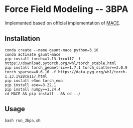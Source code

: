 # **Force Field Modeling -- 3BPA**

Implemented based on official implementation of [MACE](https://github.com/ACEsuit/mace).


## Installation

```shell
conda create --name gaunt-mace python=3.10
conda activate gaunt-mace
pip install torch==1.13.1+cu117 -f https://download.pytorch.org/whl/torch_stable.html
pip install torch_geometric==1.7.1 torch_scatter==2.0.9 torch_sparse==0.6.16 -f https://data.pyg.org/whl/torch-1.13.1%2Bcu117.html
pip install e3nn torch_ema
pip install ase==3.22.1 
pip install numpy==1.24.4
cd MACE && pip install . && cd ../
```


## Usage

```shell
bash run_3bpa.sh
```

